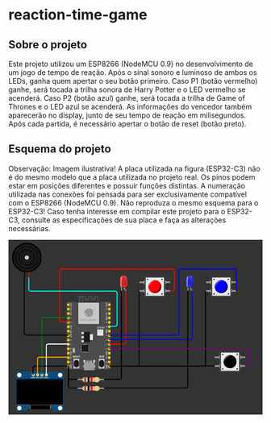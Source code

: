 # reaction-time-game

## Sobre o projeto

Este projeto utilizou um ESP8266 (NodeMCU 0.9)
no desenvolvimento de um jogo de tempo de reação.
Após o sinal sonoro e luminoso de ambos os LEDs,
ganha quem apertar o seu botão primeiro. Caso P1 
(botão vermelho) ganhe, será tocada a trilha sonora 
de Harry Potter e o LED vermelho se acenderá. Caso 
P2 (botão azul) ganhe, será tocada a trilha de 
Game of Thrones e o LED azul se acenderá. As
informações do vencedor também aparecerão no
display, junto de seu tempo de reação em 
milisegundos. Após cada partida, é necessário
apertar o botão de reset (botão preto). 
 
## Esquema do projeto

Observação: Imagem ilustrativa! A placa utilizada 
na figura (ESP32-C3) não é do mesmo modelo que a 
placa utilizada no projeto real. Os  pinos podem 
estar em posições diferentes e possuir  funções 
distintas. A numeração utilizada nas conexões 
foi pensada para ser exclusivamente compatível 
com o ESP8266 (NodeMCU 0.9). Não reproduza o mesmo 
esquema para o ESP32-C3! Caso tenha interesse
em compilar este projeto para o ESP32-C3, consulte as
especificações de sua placa e faça as alterações
necessárias.

![image](image.png)
